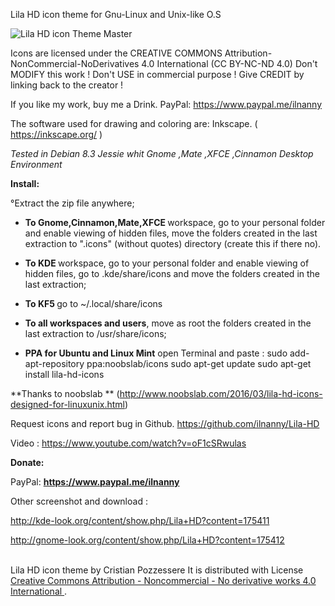 Lila HD icon theme for Gnu-Linux and Unix-like O.S

<img src="https://github.com/ilnanny/Lila-HD-icon-theme/blob/master/Lila%20HD%20icon%20theme%20screenshot.jpg?raw=true" alt="Lila HD icon Theme Master">


Icons are licensed under the CREATIVE COMMONS
Attribution-NonCommercial-NoDerivatives 4.0
International (CC BY-NC-ND 4.0)
Don't MODIFY this work !
Don't USE in commercial purpose !
Give CREDIT by linking back to the creator !

If you like my work, buy me a Drink.
PayPal:
https://www.paypal.me/ilnanny

The software used for drawing and coloring are: Inkscape. ( https://inkscape.org/ )

*Tested in Debian 8.3 Jessie whit Gnome ,Mate ,XFCE ,Cinnamon Desktop Environment*

<b>Install:</b>

°Extract the zip file anywhere;

- <b>To Gnome,Cinnamon,Mate,XFCE </b>workspace, go to your personal folder and enable viewing of hidden files, move the folders created in the last extraction to ".icons" (without quotes) directory (create this if there no).

- <b>To KDE </b>workspace, go to your personal folder and enable viewing of hidden files, go to .kde/share/icons and move the folders created in the last extraction;

- <b>To KF5 </b>   go to  ~/.local/share/icons

- <b>To all workspaces and users</b>, move as root the folders created in the last extraction to /usr/share/icons;


- <b>PPA for Ubuntu and Linux Mint</b> open Terminal and paste :
    sudo add-apt-repository ppa:noobslab/icons
    sudo apt-get update
    sudo apt-get install lila-hd-icons

**Thanks to noobslab ** (http://www.noobslab.com/2016/03/lila-hd-icons-designed-for-linuxunix.html)

Request icons and report bug  in Github.
https://github.com/ilnanny/Lila-HD

Video : https://www.youtube.com/watch?v=oF1cSRwulas

<b>Donate:</b>

PayPal:
<b> https://www.paypal.me/ilnanny </b>

Other screenshot and download :

http://kde-look.org/content/show.php/Lila+HD?content=175411

http://gnome-look.org/content/show.php/Lila+HD?content=175412



<a rel="license" href="http://creativecommons.org/licenses/by-nc-nd/4.0/"></a><br><span xmlns:dct="http://purl.org/dc/terms/" property="dct:title">Lila HD icon theme</span> by <span xmlns:cc="http://creativecommons.org/ns#" property="cc:attributionName">Cristian Pozzessere</span> 
It is distributed with License <a rel="license" href="http://creativecommons.org/licenses/by-nc-nd/4.0/">
</a>
<a rel="license" href="http://creativecommons.org/licenses/by-nc-nd/4.0/"></a>
<a rel="license" href="http://creativecommons.org/licenses/by-nc-nd/4.0/">Creative Commons Attribution - Noncommercial - No derivative works 4.0 International
</a>.


